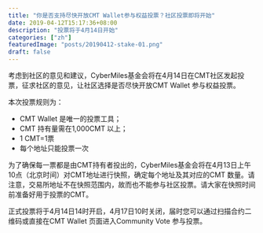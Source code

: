 ```yaml
---
title: "你是否支持尽快开放CMT Wallet参与权益投票？社区投票即将开始"
date: 2019-04-12T15:17:36+08:00
description: "投票将于4月14日开始"
categories: ["zh"]
featuredImage: "posts/20190412-stake-01.png"
draft: false
---
```


考虑到社区的意见和建议，CyberMiles基金会将在4月14日在CMT社区发起投票，征求社区的意见，让社区选择是否尽快开放CMT Wallet 参与权益投票。

本次投票规则为：

* CMT Wallet 是唯一的投票工具；
* CMT 持有量需在1,000CMT 以上；
* 1 CMT=1票
* 每个地址只能投票一次


为了确保每一票都是由CMT持有者投出的，CyberMiles基金会将在4月13日上午10点（北京时间）对CMT地址进行快照，确定每个地址及其对应的CMT 数量。请注意，交易所地址不在快照范围内，故而也不能参与社区投票。请大家在快照时间前准备好用于投票的CMT。

正式投票将于4月14日14时开启，4月17日10时关闭，届时您可以通过扫描合约二维码或直接在CMT Wallet 页面进入Community Vote 参与投票。
